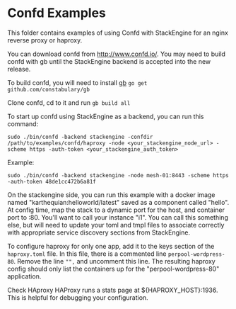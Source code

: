 Confd Examples
==============

This folder contains examples of using Confd with StackEngine for an nginx reverse proxy or haproxy.

You can download confd from http://www.confd.io/. You may need to build confd with gb until the StackEngine backend is accepted into the new release.

To build confd, you will need to install [gb](http://getgb.io) `go get github.com/constabulary/gb`

Clone confd, cd to it and run `gb build all`

To start up confd using StackEngine as a backend, you can run this command:

```
sudo ./bin/confd -backend stackengine -confdir /path/to/examples/confd/haproxy -node <your_stackengine_node_url> -scheme https -auth-token <your_stackengine_auth_token>
```

Example:
```
sudo ./bin/confd -backend stackengine -node mesh-01:8443 -scheme https -auth-token 48de1cc472b6a81f
```

On the stackengine side, you can run this example with a docker image named "karthequian:helloworld/latest" saved as a component called "hello". At config time, map the stack to a dynamic port for the host, and container port to :80. You'll want to call your instance "i1". You can call this something else, but will need to update your toml and tmpl files to associate correctly with appropriate service discovery sections from StackEngine.

To configure haproxy for only one app, add it to the keys section of the `haproxy.toml` file. In this file, there is a commented line `perpool-wordpress-80`. Remove the line `"",` and uncomment this line. The resulting haproxy config should only list the containers up for the "perpool-wordpress-80" application.

Check HAproxy
HAProxy runs a stats page at ${HAPROXY_HOST}:1936. This is helpful for debugging your configuration.
